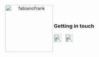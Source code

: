 <p align="center">
  <img align="left" src="https://github-readme-stats.vercel.app/api/top-langs?username=fabianofrank&show_icons=true&theme=dark&locale=en&layout=compact" alt="fabianofrank" height="150"/>
</p>

<br />
<br />

### Getting in touch

<a href="https://twitter.com/fabianofrank" title="Follow me on Twitter">
  <img
    width="24"
    alt="Follow me on Twitter"
    src="https://raw.githubusercontent.com/trekhleb/trekhleb/master/assets/icons/twitter.svg"
  /></a>
&nbsp;
<a href="https://www.linkedin.com/in/fabianofrank/" title="Follow me on LinkedIn">
  <img
    width="24"
    alt="Follow me on LinkedIn"
    src="https://raw.githubusercontent.com/trekhleb/trekhleb/master/assets/icons/linkedin.svg"
  /></a>
&nbsp;

